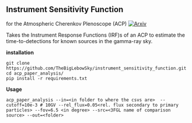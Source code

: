 Instrument Sensitivity Function
-------------------------------
for the Atmospheric Cherenkov Plenoscope (ACP)
[![Arxiv](https://img.shields.io/badge/astro--ph.HE-arXiv%3A1701.06048-B31B1B.svg)](https://arxiv.org/abs/1701.06048) 

Takes the Instrument Response Functions (IRF)s of an ACP to estimate the time-to-detections for known sources in the gamma-ray sky.

__installation__

```
git clone https://github.com/TheBigLebowSky/instrument_sensitivity_function.git
cd acp_paper_analysis/
pip install -r requirements.txt
```

__Usage__

    acp_paper_analysis --in=<in folder to where the csvs are>  --cutoff=10e-3 # 10GV --rel_flux=0.05<rel. flux secondary to primary particles> --fov=6.5 <in degree> --src=<3FGL name of comparison source> --out=<folder>
